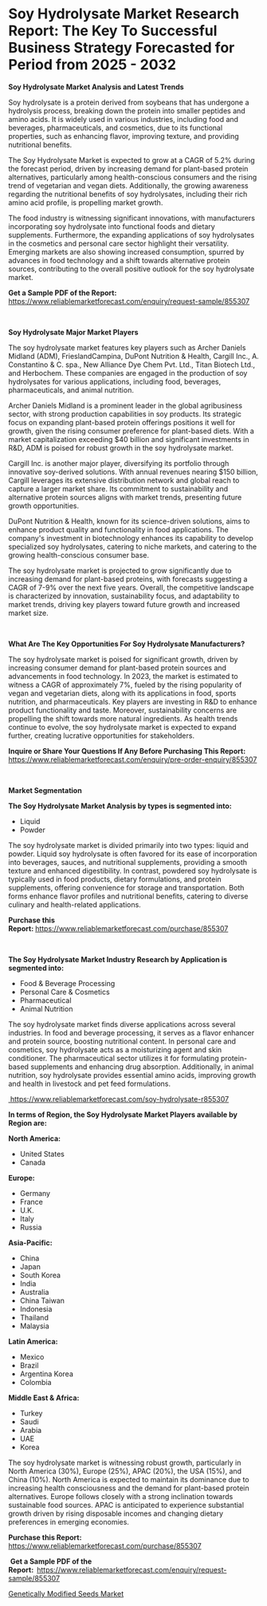 <p><h1>Soy Hydrolysate Market Research Report: The Key To Successful Business Strategy Forecasted for Period from 2025 - 2032</h1></p><p><strong>Soy Hydrolysate Market Analysis and Latest Trends</strong></p>
<p><p>Soy hydrolysate is a protein derived from soybeans that has undergone a hydrolysis process, breaking down the protein into smaller peptides and amino acids. It is widely used in various industries, including food and beverages, pharmaceuticals, and cosmetics, due to its functional properties, such as enhancing flavor, improving texture, and providing nutritional benefits.</p><p>The Soy Hydrolysate Market is expected to grow at a CAGR of 5.2% during the forecast period, driven by increasing demand for plant-based protein alternatives, particularly among health-conscious consumers and the rising trend of vegetarian and vegan diets. Additionally, the growing awareness regarding the nutritional benefits of soy hydrolysates, including their rich amino acid profile, is propelling market growth. </p><p>The food industry is witnessing significant innovations, with manufacturers incorporating soy hydrolysate into functional foods and dietary supplements. Furthermore, the expanding applications of soy hydrolysates in the cosmetics and personal care sector highlight their versatility. Emerging markets are also showing increased consumption, spurred by advances in food technology and a shift towards alternative protein sources, contributing to the overall positive outlook for the soy hydrolysate market.</p></p>
<p><strong>Get a Sample PDF of the Report:&nbsp;</strong> <a href="https://www.reliablemarketforecast.com/enquiry/request-sample/855307?utm_campaign=2397&utm_medium=2&utm_source=Github&utm_content=ia&utm_term=30032025&utm_id=soy-hydrolysate">https://www.reliablemarketforecast.com/enquiry/request-sample/855307</a></p>
<p>&nbsp;</p>
<p><strong>Soy Hydrolysate Major Market Players</strong></p>
<p><p>The soy hydrolysate market features key players such as Archer Daniels Midland (ADM), FrieslandCampina, DuPont Nutrition & Health, Cargill Inc., A. Constantino & C. spa., New Alliance Dye Chem Pvt. Ltd., Titan Biotech Ltd., and Herbochem. These companies are engaged in the production of soy hydrolysates for various applications, including food, beverages, pharmaceuticals, and animal nutrition.</p><p>Archer Daniels Midland is a prominent leader in the global agribusiness sector, with strong production capabilities in soy products. Its strategic focus on expanding plant-based protein offerings positions it well for growth, given the rising consumer preference for plant-based diets. With a market capitalization exceeding $40 billion and significant investments in R&D, ADM is poised for robust growth in the soy hydrolysate market.</p><p>Cargill Inc. is another major player, diversifying its portfolio through innovative soy-derived solutions. With annual revenues nearing $150 billion, Cargill leverages its extensive distribution network and global reach to capture a larger market share. Its commitment to sustainability and alternative protein sources aligns with market trends, presenting future growth opportunities.</p><p>DuPont Nutrition & Health, known for its science-driven solutions, aims to enhance product quality and functionality in food applications. The company's investment in biotechnology enhances its capability to develop specialized soy hydrolysates, catering to niche markets, and catering to the growing health-conscious consumer base.</p><p>The soy hydrolysate market is projected to grow significantly due to increasing demand for plant-based proteins, with forecasts suggesting a CAGR of 7-9% over the next five years. Overall, the competitive landscape is characterized by innovation, sustainability focus, and adaptability to market trends, driving key players toward future growth and increased market size.</p></p>
<p>&nbsp;</p>
<p><strong>What Are The Key Opportunities For Soy Hydrolysate Manufacturers?</strong></p>
<p><p>The soy hydrolysate market is poised for significant growth, driven by increasing consumer demand for plant-based protein sources and advancements in food technology. In 2023, the market is estimated to witness a CAGR of approximately 7%, fueled by the rising popularity of vegan and vegetarian diets, along with its applications in food, sports nutrition, and pharmaceuticals. Key players are investing in R&D to enhance product functionality and taste. Moreover, sustainability concerns are propelling the shift towards more natural ingredients. As health trends continue to evolve, the soy hydrolysate market is expected to expand further, creating lucrative opportunities for stakeholders.</p></p>
<p><strong>Inquire or Share Your Questions If Any Before Purchasing This Report:</strong> <a href="https://www.reliablemarketforecast.com/enquiry/pre-order-enquiry/855307?utm_campaign=2397&utm_medium=2&utm_source=Github&utm_content=ia&utm_term=30032025&utm_id=soy-hydrolysate">https://www.reliablemarketforecast.com/enquiry/pre-order-enquiry/855307</a></p>
<p>&nbsp;</p>
<p><strong>Market Segmentation</strong></p>
<p><strong>The Soy Hydrolysate Market Analysis by types is segmented into:</strong></p>
<p><ul><li>Liquid</li><li>Powder</li></ul></p>
<p><p>The soy hydrolysate market is divided primarily into two types: liquid and powder. Liquid soy hydrolysate is often favored for its ease of incorporation into beverages, sauces, and nutritional supplements, providing a smooth texture and enhanced digestibility. In contrast, powdered soy hydrolysate is typically used in food products, dietary formulations, and protein supplements, offering convenience for storage and transportation. Both forms enhance flavor profiles and nutritional benefits, catering to diverse culinary and health-related applications.</p></p>
<p><strong>Purchase this Report:&nbsp;</strong><a href="https://www.reliablemarketforecast.com/purchase/855307?utm_campaign=2397&utm_medium=2&utm_source=Github&utm_content=ia&utm_term=30032025&utm_id=soy-hydrolysate">https://www.reliablemarketforecast.com/purchase/855307</a></p>
<p>&nbsp;</p>
<p><strong>The Soy Hydrolysate Market Industry Research by Application is segmented into:</strong></p>
<p><ul><li>Food & Beverage Processing </li><li>Personal Care & Cosmetics</li><li>Pharmaceutical</li><li>Animal Nutrition</li></ul></p>
<p><p>The soy hydrolysate market finds diverse applications across several industries. In food and beverage processing, it serves as a flavor enhancer and protein source, boosting nutritional content. In personal care and cosmetics, soy hydrolysate acts as a moisturizing agent and skin conditioner. The pharmaceutical sector utilizes it for formulating protein-based supplements and enhancing drug absorption. Additionally, in animal nutrition, soy hydrolysate provides essential amino acids, improving growth and health in livestock and pet feed formulations.</p></p>
<p><a href="https://www.reliablemarketforecast.com/soy-hydrolysate-r855307?utm_campaign=2397&utm_medium=2&utm_source=Github&utm_content=ia&utm_term=30032025&utm_id=soy-hydrolysate">&nbsp;https://www.reliablemarketforecast.com/soy-hydrolysate-r855307</a></p>
<p><strong>In terms of Region, the Soy Hydrolysate Market Players available by Region are:</strong></p>
<p>
    <p> <strong> North America: </strong>
        <ul>
            <li>United States</li>
            <li>Canada</li>
        </ul>
        </p> 
    <p> <strong> Europe: </strong>
        <ul>
            <li>Germany</li>
            <li>France</li>
            <li>U.K.</li>
            <li>Italy</li>
            <li>Russia</li>
        </ul>
        </p> 
    <p> <strong> Asia-Pacific: </strong>
        <ul>
            <li>China</li>
            <li>Japan</li>
            <li>South Korea</li>
            <li>India</li>
            <li>Australia</li>
            <li>China Taiwan</li>
            <li>Indonesia</li>
            <li>Thailand</li>
            <li>Malaysia</li>
        </ul>
        </p> 
    <p> <strong> Latin America: </strong>
        <ul>
            <li>Mexico</li>
            <li>Brazil</li>
            <li>Argentina Korea</li>
            <li>Colombia</li>
        </ul>
        </p> 
    <p> <strong> Middle East & Africa: </strong>
        <ul>
            <li>Turkey</li>
            <li>Saudi</li>
            <li>Arabia</li>
            <li>UAE</li>
            <li>Korea</li>
        </ul>
    </p>
    </p>
<p><p>The soy hydrolysate market is witnessing robust growth, particularly in North America (30%), Europe (25%), APAC (20%), the USA (15%), and China (10%). North America is expected to maintain its dominance due to increasing health consciousness and the demand for plant-based protein alternatives. Europe follows closely with a strong inclination towards sustainable food sources. APAC is anticipated to experience substantial growth driven by rising disposable incomes and changing dietary preferences in emerging economies.</p></p>
<p><strong>Purchase this Report: </strong><a href="https://www.reliablemarketforecast.com/purchase/855307?utm_campaign=2397&utm_medium=2&utm_source=Github&utm_content=ia&utm_term=30032025&utm_id=soy-hydrolysate">https://www.reliablemarketforecast.com/purchase/855307</a></p>
<p>&nbsp;<strong>Get a Sample PDF of the Report:&nbsp;&nbsp;</strong><a href="https://www.reliablemarketforecast.com/enquiry/request-sample/855307?utm_campaign=2397&utm_medium=2&utm_source=Github&utm_content=ia&utm_term=30032025&utm_id=soy-hydrolysate">https://www.reliablemarketforecast.com/enquiry/request-sample/855307</a></p>
<p><strong></strong></p>
<p><p><a href="https://github.com/FahadAhmed223/Market-Research-Report-List-2/blob/main/genetically-modified-seeds-market.md?utm_campaign=2397&utm_medium=2&utm_source=Github&utm_content=ia&utm_term=30032025&utm_id=soy-hydrolysate">Genetically Modified Seeds Market</a></p></p>